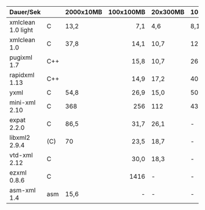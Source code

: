   Dauer/Sek           |     |2000x10MB|100x100MB|20x300MB|10x2GB|3x7,5GB|Relation|Note
----------------------|-----|---------|--------:|--------|------|-------|--------|-----
  xmlclean 1.0 light  | C   |   13,2  |    7,1  |    4,6 |  8,1 |   8,3 |   1    | 1
  xmlclean 1.0        | C   |   37,8  |   14,1  |   10,7 | 12,8 |  13,3 |  1,8   | 1
  pugixml 1.7         | C++ |         |   15,8  |   10,7 | 26,0 |  27,4 |  2,8   | 2
  rapidxml 1.13       | C++ |         |   14,9  |   17,2 | 40,8 |  71,2 |  4,7   | 3
  yxml                | C   |   54,8  |   26,9  |   15,0 | 50,6 |  50,0 |        | 3
  mini-xml 2.10       | C   |   368   |   256   |  112   |436   | 412   |        | 3
  expat 2.2.0         | C   |   86,5  |   31,7  |   26,1 |  -   |  -    |        | 4
  libxml2 2.9.4       | (C) |   70    |   23,5  |   18,7 |  -   |  -    |        | 5
  vtd-xml 2.12        | C   |         |   30,0  |   18,3 |  -   |  -    |  (4,1) | 6
  ezxml 0.8.6         | C   |         |  1416   |     -  |  -   |  -    |  (199) | 5
  asm-xml 1.4         | asm |   15,6  |    -    |     -  |  -   |  -    |  (())  | 5
  

